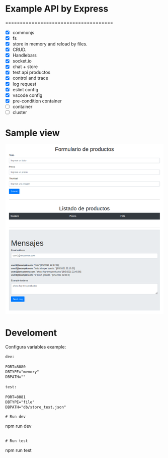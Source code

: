 # Example API by Express

=====================================

- [x] commonjs
- [x] fs
- [x] store in memory and reload by files.
- [x] CRUD.
- [x] Handlebars
- [x] socket.io
- [x] chat + store
- [x] test api productos
- [x] control and trace
- [x] log request
- [x] eslint config
- [x] vscode config
- [x] pre-condition container
- [ ] container
- [ ] cluster

# Sample view

![Vista handlebars](sample.png 'Vista de uso')


# Develoment

Configura variables example:
```
dev:

PORT=8080
DBTYPE="memory"
DBPATH=""

test:

PORT=8081
DBTYPE="file"
DBPATH="db/store_test.json"
```
```
# Run dev
```

npm run dev

```

# Run test

```

npm run test

```

```
